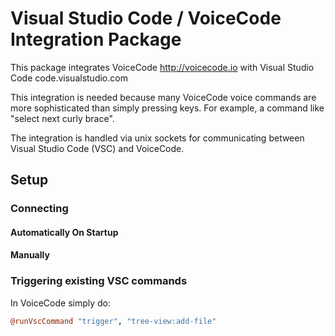 # Visual Studio Code / VoiceCode Integration Package

This package integrates VoiceCode http://voicecode.io with Visual Studio Code code.visualstudio.com

This integration is needed because many VoiceCode voice commands are more sophisticated than simply pressing keys. For example, a command like "select next curly brace".

The integration is handled via unix sockets for communicating between Visual Studio Code (VSC) and VoiceCode.

## Setup

### Connecting

#### Automatically On Startup

#### Manually

### Triggering existing VSC commands

In VoiceCode simply do:

```coffeescript
@runVscCommand "trigger", "tree-view:add-file"
```
